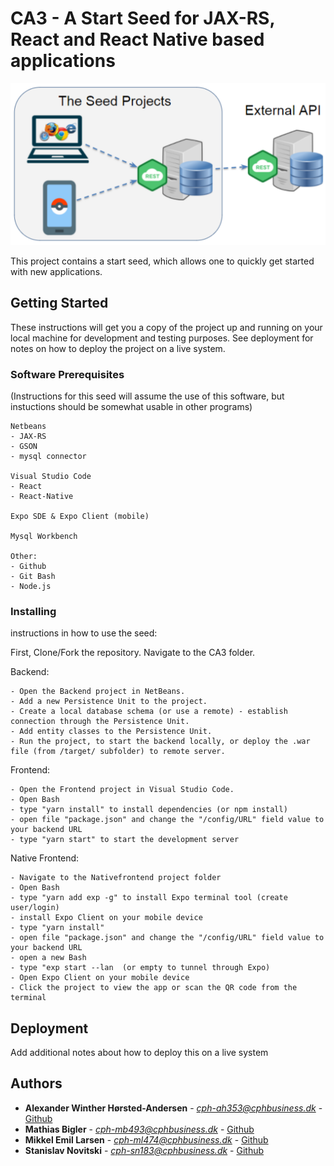 # CA3 - A Start Seed for JAX-RS, React and React Native based applications

![Alt text](/overview.png?raw=true "Overview")

 This project contains a start seed, which allows one to quickly get started with new applications. 

## Getting Started

These instructions will get you a copy of the project up and running on your local machine for development and testing purposes. See deployment for notes on how to deploy the project on a live system.

### Software Prerequisites
(Instructions for this seed will assume the use of this software, but instuctions should be somewhat usable in other programs)
```
Netbeans
- JAX-RS
- GSON
- mysql connector

Visual Studio Code
- React
- React-Native

Expo SDE & Expo Client (mobile)

Mysql Workbench

Other:
- Github
- Git Bash
- Node.js
```

### Installing

instructions in how to use the seed:

First, Clone/Fork the repository. Navigate to the CA3 folder.


Backend:	
```
- Open the Backend project in NetBeans.
- Add a new Persistence Unit to the project. 
- Create a local database schema (or use a remote) - establish connection through the Persistence Unit.
- Add entity classes to the Persistence Unit.
- Run the project, to start the backend locally, or deploy the .war file (from /target/ subfolder) to remote server.
```

Frontend:
```
- Open the Frontend project in Visual Studio Code.
- Open Bash
- type "yarn install" to install dependencies (or npm install)
- open file "package.json" and change the "/config/URL" field value to your backend URL
- type "yarn start" to start the development server

```

Native Frontend:
```
- Navigate to the Nativefrontend project folder
- Open Bash
- type "yarn add exp -g" to install Expo terminal tool (create user/login) 
- install Expo Client on your mobile device
- type "yarn install"
- open file "package.json" and change the "/config/URL" field value to your backend URL
- open a new Bash
- type "exp start --lan  (or empty to tunnel through Expo)
- Open Expo Client on your mobile device
- Click the project to view the app or scan the QR code from the terminal 

```

## Deployment

Add additional notes about how to deploy this on a live system


## Authors

* **Alexander Winther Hørsted-Andersen** - *cph-ah353@cphbusiness.dk* - [Github](https://github.com/awha86)
* **Mathias Bigler** - *cph-mb493@cphbusiness.dk* - [Github](http://github.com/zurina/)
* **Mikkel Emil Larsen** - *cph-ml474@cphbusiness.dk* - [Github](https://github.com/mikkel7emil)
* **Stanislav Novitski** - *cph-sn183@cphbusiness.dk* - [Github](https://github.com/Stani2980/)
